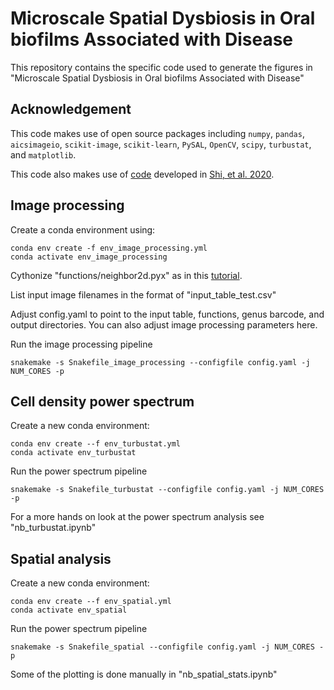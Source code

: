 # Microscale Spatial Dysbiosis in Oral biofilms Associated with Disease

This repository contains the specific code used to generate the figures in "Microscale Spatial Dysbiosis in Oral biofilms Associated with Disease"

## Acknowledgement

This code makes use of open source packages including `numpy`, `pandas`, `aicsimageio`, `scikit-image`, `scikit-learn`, `PySAL`, `OpenCV`, `scipy`, `turbustat`, and `matplotlib`.

This code also makes use of [code](https://github.com/proudquartz/hiprfish) developed in [Shi, et al. 2020](https://doi.org/10.1038/s41586-020-2983-4). 

## Image processing

Create a conda environment using:

```
conda env create -f env_image_processing.yml
conda activate env_image_processing
```

Cythonize "functions/neighbor2d.pyx" as in this [tutorial](https://docs.cython.org/en/latest/src/quickstart/build.html). 

List input image filenames in the format of "input_table_test.csv"

Adjust config.yaml to point to the input table, functions, genus barcode, and output directories. You can also adjust image processing parameters here. 

Run the image processing pipeline

```
snakemake -s Snakefile_image_processing --configfile config.yaml -j NUM_CORES -p
```
## Cell density power spectrum

Create a new conda environment:

```
conda env create --f env_turbustat.yml
conda activate env_turbustat
```

Run the power spectrum pipeline

```
snakemake -s Snakefile_turbustat --configfile config.yaml -j NUM_CORES -p
```

For a more hands on look at the power spectrum analysis see "nb_turbustat.ipynb"

## Spatial analysis

Create a new conda environment:

```
conda env create --f env_spatial.yml
conda activate env_spatial
```

Run the power spectrum pipeline

```
snakemake -s Snakefile_spatial --configfile config.yaml -j NUM_CORES -p
```

Some of the plotting is done manually in "nb_spatial_stats.ipynb"
